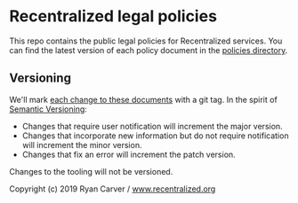 # Recentralized legal policies

This repo contains the public legal policies for Recentralized services. You can find the latest version of each policy document in the [policies directory](./policies).

## Versioning

We'll mark [each change to these documents](https://github.com/recentralized/legal/releases) with a git tag. In the
spirit of [Semantic Versioning](https://semver.org):

* Changes that require user notification will increment the major version. 
* Changes that incorporate new information but do not require notification will
  increment the minor version.
* Changes that fix an error will increment the patch version.

Changes to the tooling will not be versioned.

Copyright (c) 2019 Ryan Carver / www.recentralized.org
